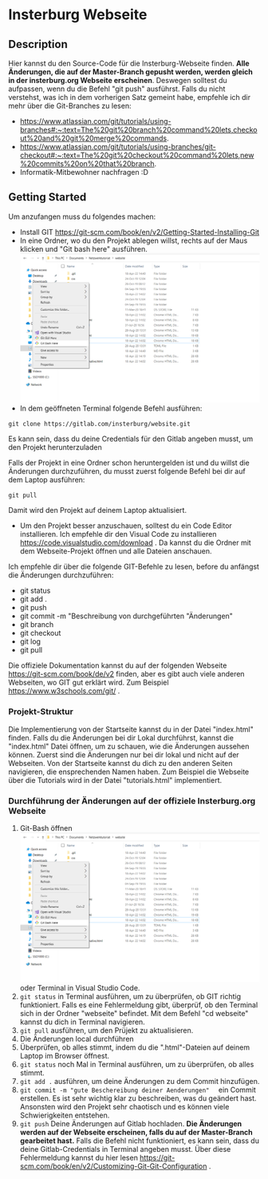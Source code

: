 # Insterburg Webseite


## Description

Hier kannst du den Source-Code für die Insterburg-Webseite finden. **Alle Änderungen, die auf der Master-Branch gepusht werden, werden gleich in der insterburg.org Webseite erscheinen**. Deswegen solltest du aufpassen, wenn du die Befehl "git push" ausführst. Falls du nicht verstehst, was ich in dem vorherigen Satz gemeint habe, empfehle ich dir mehr über die Git-Branches zu lesen: 
* https://www.atlassian.com/git/tutorials/using-branches#:~:text=The%20git%20branch%20command%20lets,checkout%20and%20git%20merge%20commands.
* https://www.atlassian.com/git/tutorials/using-branches/git-checkout#:~:text=The%20git%20checkout%20command%20lets,new%20commits%20on%20that%20branch.
* Informatik-Mitbewohner nachfragen :D 

## Getting Started

Um anzufangen muss du folgendes machen:
 * Install GIT https://git-scm.com/book/en/v2/Getting-Started-Installing-Git
 * In eine Ordner, wo du den Projekt ablegen willst, rechts auf der Maus klicken und "Git bash here" ausführen. ![Git Bash](./images/readme/gitbashhere.png) 
 * In dem geöffneten Terminal folgende Befehl ausführen:
 ```
git clone https://gitlab.com/insterburg/website.git
```
Es kann sein, dass du deine Credentials für den Gitlab angeben musst, um den Projekt herunterzuladen

Falls der Projekt in eine Ordner schon heruntergelden ist und du willst die Änderungen durchzuführen, du musst zuerst folgende Befehl bei dir auf dem Laptop ausführen:
```
git pull
```
Damit wird den Projekt auf deinem Laptop aktualisiert. 
* Um den Projekt besser anzuschauen, solltest du ein Code Editor installieren. Ich empfehle dir den Visual Code zu installieren https://code.visualstudio.com/download . Da kannst du die Ordner mit dem Webseite-Projekt öffnen und alle Dateien anschauen. 

Ich empfehle dir über die folgende GIT-Befehle zu lesen, before du anfängst die Änderungen durchzuführen:
* git status
* git add .
* git push
* git commit -m "Beschreibung von durchgeführten "Änderungen"
* git branch
* git checkout
* git log
* git pull

Die offiziele Dokumentation kannst du auf der folgenden Webseite https://git-scm.com/book/de/v2 finden, aber es gibt auch viele anderen Webseiten, wo GIT gut erklärt wird. Zum Beispiel https://www.w3schools.com/git/ . 

### Projekt-Struktur

Die Implementierung von der Startseite kannst du in der Datei "index.html" finden. Falls du die Änderungen bei dir Lokal durchführst, kannst die "index.html" Datei öffnen, um zu schauen, wie die Änderungen aussehen können. Zuerst sind die Änderungen nur bei dir lokal und nicht auf der Webseiten.
Von der Startseite kannst du dich zu den anderen Seiten navigieren, die ensprechenden Namen haben. Zum Beispiel die Webseite über die Tutorials wird in der Datei "tutorials.html" implementiert. 

### Durchführung der Änderungen auf der offiziele Insterburg.org Webseite 

1. Git-Bash öffnen ![Git Bash](./images/readme/gitbashhere.png) oder Terminal in Visual Studio Code.
2. ```git status``` in Terminal ausführen, um zu überprüfen, ob GIT richtig funktioniert. Falls es eine Fehlermeldung gibt, überprüf, ob den Terminal sich in der Ordner "webseite" befindet. Mit dem Befehl "cd webseite" kannst du dich in Terminal navigieren. 
3. ```git pull``` ausführen, um den Prüjekt zu aktualisieren.  
4. Die Änderungen local durchführen
5. Überprüfen, ob alles stimmt, indem du die ".html"-Dateien auf deinem Laptop im Browser öffnest.
6. ```git status``` noch Mal in Terminal ausführen, um zu überprüfen, ob alles stimmt.
7. ```git add .```  ausführen, um deine Änderungen zu dem Commit hinzufügen. 
8. ```git commit -m "gute Beschereibung deiner Aenderungen"  ``` ein Commit erstellen. Es ist sehr wichtig klar zu beschreiben, was du geändert hast. Ansonsten wird den Projekt sehr chaotisch und es können viele Schwierigkeiten entstehen. 
9. ```git push``` Deine Änderungen auf Gitlab hochladen. **Die Änderungen werden auf der Webseite erscheinen, falls du auf der Master-Branch gearbeitet hast.** 
Falls die Befehl nicht funktioniert, es kann sein, dass du deine Gitlab-Credentials in Terminal angeben musst. Über diese Fehlermeldung kannst du hier lesen https://git-scm.com/book/en/v2/Customizing-Git-Git-Configuration .  




